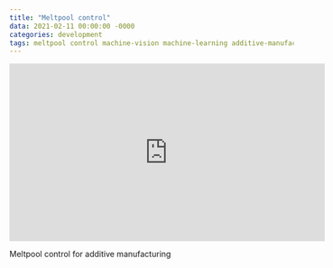 ```yaml
---
title: "Meltpool control"
data: 2021-02-11 00:00:00 -0000
categories: development 
tags: meltpool control machine-vision machine-learning additive-manufacturing
---
```


<iframe width="559" height="315" src="https://youtu.be/uj2mpvXHAek" frameborder="0" allow="accelerometer; autoplay; encrypted-media; gyroscope; picture-in-picture" allowfullscreen></iframe>

Meltpool control for additive manufacturing
